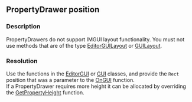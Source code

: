 ## PropertyDrawer position

### Description
PropertyDrawers do not support IMGUI layout functionality. You must not use methods that are of the type [EditorGUILayout](https://docs.unity3d.com/ScriptReference/EditorGUILayout.html) or [GUILayout](https://docs.unity3d.com/ScriptReference/GUILayout.html).

### Resolution
Use the functions in the [EditorGUI](https://docs.unity3d.com/ScriptReference/EditorGUI.html) or [GUI](https://docs.unity3d.com/ScriptReference/GUI.html) classes, and provide the `Rect` position that was a parameter to the [OnGUI](https://docs.unity3d.com/ScriptReference/PropertyDrawer.OnGUI.html) function.  
If a PropertyDrawer requires more height it can be allocated by overriding the [GetPropertyHeight](https://docs.unity3d.com/ScriptReference/PropertyDrawer.GetPropertyHeight.html) function.